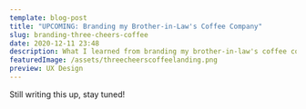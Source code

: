 ```yaml
---
template: blog-post
title: "UPCOMING: Branding my Brother-in-Law's Coffee Company"
slug: branding-three-cheers-coffee
date: 2020-12-11 23:48
description: What I learned from branding my brother-in-law's coffee company.
featuredImage: /assets/threecheerscoffeelanding.png
preview: UX Design
---
```

Still writing this up, stay tuned!